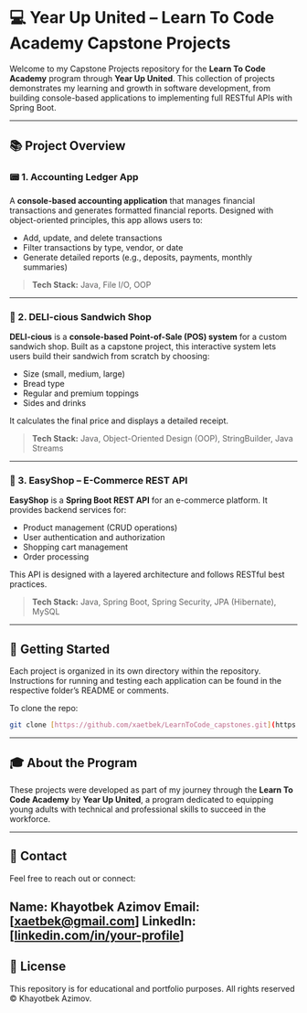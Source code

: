 # 💻 Year Up United – Learn To Code Academy Capstone Projects

Welcome to my Capstone Projects repository for the **Learn To Code Academy** program through **Year Up United**. This collection of projects demonstrates my learning and growth in software development, from building console-based applications to implementing full RESTful APIs with Spring Boot.

---

## 📚 Project Overview

### 📟 1. Accounting Ledger App

A **console-based accounting application** that manages financial transactions and generates formatted financial reports. Designed with object-oriented principles, this app allows users to:

* Add, update, and delete transactions
* Filter transactions by type, vendor, or date
* Generate detailed reports (e.g., deposits, payments, monthly summaries)

> **Tech Stack:** Java, File I/O, OOP

---

### 🥪 2. DELI-cious Sandwich Shop

**DELI-cious** is a **console-based Point-of-Sale (POS) system** for a custom sandwich shop. Built as a capstone project, this interactive system lets users build their sandwich from scratch by choosing:

* Size (small, medium, large)
* Bread type
* Regular and premium toppings
* Sides and drinks

It calculates the final price and displays a detailed receipt.

> **Tech Stack:** Java, Object-Oriented Design (OOP), StringBuilder, Java Streams

---

### 🛒 3. EasyShop – E-Commerce REST API

**EasyShop** is a **Spring Boot REST API** for an e-commerce platform. It provides backend services for:

* Product management (CRUD operations)
* User authentication and authorization
* Shopping cart management
* Order processing

This API is designed with a layered architecture and follows RESTful best practices.

> **Tech Stack:** Java, Spring Boot, Spring Security, JPA (Hibernate), MySQL

---

## 🚀 Getting Started

Each project is organized in its own directory within the repository. Instructions for running and testing each application can be found in the respective folder’s README or comments.

To clone the repo:

```bash
git clone [https://github.com/xaetbek/LearnToCode_capstones.git](https://github.com/xaetbek/LearnToCode_Capstones.git)
```

---

## 🎓 About the Program

These projects were developed as part of my journey through the **Learn To Code Academy** by **Year Up United**, a program dedicated to equipping young adults with technical and professional skills to succeed in the workforce.

---

## 📨 Contact

Feel free to reach out or connect:

**Name:** Khayotbek Azimov
**Email:** \[[xaetbek@gmail.com](mailto:xaetbek@gmail.com)]
**LinkedIn:** \[[linkedin.com/in/your-profile](https://www.linkedin.com/in/hayat-azimov/)]
---

## 🏁 License

This repository is for educational and portfolio purposes. All rights reserved © Khayotbek Azimov.
